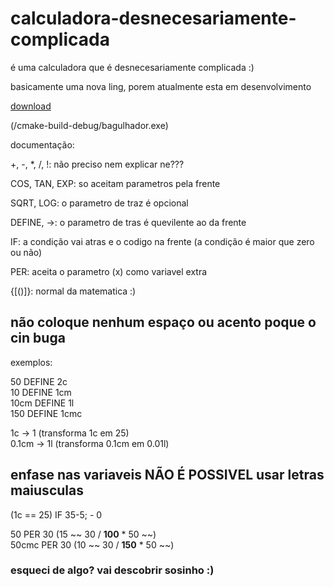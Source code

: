 # calculadora-desnecesariamente-complicada

é uma calculadora que é desnecesariamente complicada :)

basicamente uma nova ling, porem atualmente esta em desenvolvimento

[download](https://github.com/henrique-o-developer/calculadora-desnecesariamente-complicada/raw/master/cmake-build-debug/bagulhador.exe)

(/cmake-build-debug/bagulhador.exe)

documentação:

+, -, *, /, !: não preciso nem explicar ne???

COS, TAN, EXP: so aceitam parametros pela frente

SQRT, LOG: o parametro de traz é opcional

DEFINE, ->: o parametro de tras é quevilente ao da frente

IF: a condição vai atras e o codigo na frente (a condição é maior que zero ou não)

PER: aceita o parametro (x) como variavel extra

{[()]}: normal da matematica :)

## não coloque nenhum espaço ou acento poque o cin buga
exemplos:

50 DEFINE 2c<br>
10 DEFINE 1cm<br>
10cm DEFINE 1l<br>
150 DEFINE 1cmc<br>

1c -> 1 (transforma 1c em 25)<br>
0.1cm -> 1l (transforma 0.1cm em 0.01l)<br>

## enfase nas variaveis NÃO É POSSIVEL usar letras maiusculas

(1c == 25) IF 35-5; - 0

50 PER 30 (15 ~~ 30 / **100** * 50 ~~)<br>
50cmc PER 30 (10 ~~ 30 / **150** * 50 ~~)<br>

### esqueci de algo? vai descobrir sosinho :)
